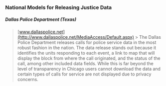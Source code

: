 ### National Models for Releasing Justice Data  

##### Dallas Police Department (Texas)
>[www.dallaspolice.net](http://www.dallaspolice.net/MediaAccess/Default.aspx) > The Dallas Police Department releases calls for police service data in the most robust fashion in the nation.  The data release stands out because it identifies the units responding to each event, a link to map that will display the block from where the call originated, and the status of the call, among other included data fields.  While this is far beyond the level of transparency in Chicago users cannot download the data and certain types of calls for service are not displayed due to privacy concerns.  